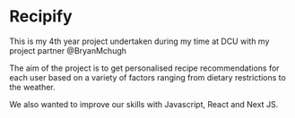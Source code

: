 # Recipify

This is my 4th year project undertaken during my time at DCU with my project partner @BryanMchugh

The aim of the project is to get personalised recipe recommendations for each user based on a variety of factors ranging from dietary restrictions to the weather.

We also wanted to improve our skills with Javascript, React and Next JS.
